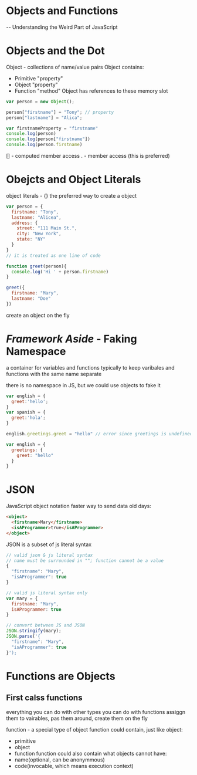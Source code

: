 # Objects and Functions
-- Understanding the Weird Part of JavaScript

# Objects and the Dot 
Object - collections of name/value pairs
Object contains:
- Primitive "property"
- Object "property"
- Function "method"
Object has references to these memory slot 

```js
var person = new Object();

person["firstname"] = "Tony"; // property 
person["lastname"] = "Alica";

var firstnameProperty = "firstname"
console.log(person)
console.log(person["firstname"])
console.log(person.firstname)
```
[] - computed member access 
. - member access (this is preferred)

# Obejcts and Object Literals
object literals - {}
the preferred way to create a object

```js
var person = { 
  firstname: "Tony", 
  lastname: "Alicea",
  address: {
    street: "111 Main St.",
    city: "New York",
    state: "NY"
  }
} 
// it is treated as one line of code
```

```js
function greet(person){
  console.log('Hi ' + person.firstname)
}

greet({
  firstname: "Mary",
  lastname: "Doe"
})
```
create an object on the fly 

# *Framework Aside* - Faking Namespace
a container for variables and functions 
typically to keep varibales and functions with the same name separate

there is no namespace in JS, but we could use objects to fake it 

```js
var english = {
  greet:'hello';
}
var spanish = {
  greet:'hola';
}

english.greetings.greet = "hello" // error since greetings is undefined

var english = {
  greetings: {
    greet: "hello"
  }
}
```

# JSON 
JavaScript object notation 
faster way to send data 
old days:
```html
<object>
  <firstname>Mary</firstname>
  <isAProgrammer>true</isAProgrammer>
</object>
```

JSON is a subset of js literal syntax 

```js
// valid json & js literal syntax
// name must be surrounded in ""; function cannot be a value
{
  "firstname": "Mary",
  "isAProgrammer": true
}

// valid js literal syntax only
var mary = {
  firstname: "Mary",
  isAProgrammer: true
}

// convert between JS and JSON
JSON.stringify(mary);  
JSON.parse('{
  "firstname": "Mary",
  "isAProgrammer": true
}');
```

# Functions are Objects
## First calss functions
everything you can do with other types you can do with functions 
assiggn them to vairables, pas them around, create them on the fly 

function - a special type of object 
function could contain, just like object:
- primitive
- object
- function 
function could also contain what objects cannot have:
- name(optional, can be anonymmous)
- code(invocable, which means execution context)


```js
```

